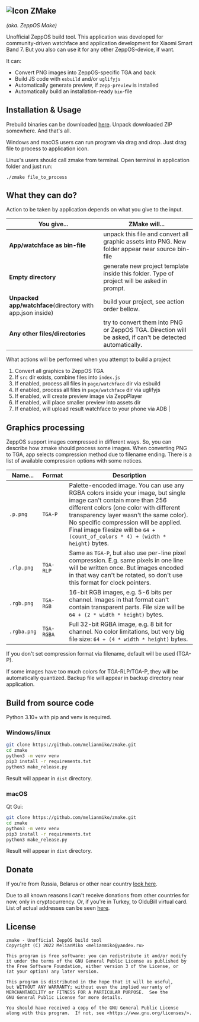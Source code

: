 
![Icon](assets/logo_docs.png) ZMake 
--------------------------------

*(aka. ZeppOS Make)*

Unofficial ZeppOS build tool. This application was developed
for community-driven watchface and application development
for Xiaomi Smart Band 7. But you also can use it for any other
ZeppOS-device, if want.

It can:
- Convert PNG images into ZeppOS-specific TGA and back
- Build JS code with `esbuild` and/or `uglifyjs`
- Automatically generate preview, if `zepp-preview` is installed
- Automatically build an installation-ready `bin`-file

Installation & Usage
--------------------

Prebuild binaries can be downloaded 
[here](https://melianmiko.ru/en/zmake).
Unpack downloaded ZIP somewhere. And that's all.

Windows and macOS users can run program via drag and  drop. 
Just drag file to process to application icon.

Linux's users should call zmake from terminal. Open terminal
in application folder and just run:

    ./zmake file_to_process

What they can do?
-----------------

Action to be taken by application depends on what you 
give to the input.

| You give...                                                | ZMake will...                                                                                            |
|------------------------------------------------------------|----------------------------------------------------------------------------------------------------------|
| **App/watchface as bin-file**                              | unpack this file and convert all graphic assets into PNG. New folder appear near source bin-file         |
| **Empty directory**                                        | generate new project template inside this folder. Type of project will be asked in prompt.               |
| **Unpacked app/watchface**(directory with app.json inside) | build your project, see action order bellow.                                                             |
| **Any other files/directories**                            | try to convert them into PNG or ZeppOS TGA. Direction will be asked, if can't be detected automatically. |

What actions will be performed when you attempt to build a project
1.  Convert all graphics to ZeppOS TGA
2.  If `src` dir exists, combine files into `index.js`
3.  If enabled, process all files in `page/watchface` dir via esbuild
4.  If enabled, process all files in `page/watchface` dir via uglifyjs
5.  If enabled, will create preview image via ZeppPlayer
6.  If enabled, will place smaller preview into assets dir
7.  If enabled, will upload result watchface to your phone via ADB |

Graphics processing
----------------------

ZeppOS support images compressed in different ways. 
So, you can describe how zmake should process some 
images. When converting PNG to TGA, app selects 
compression method due to filename ending. There 
is a list of available compression options with 
some notices.

| Name...     | Format     | Description                                                                                                                                                                                                                                                                                                                           |
|-------------|------------|---------------------------------------------------------------------------------------------------------------------------------------------------------------------------------------------------------------------------------------------------------------------------------------------------------------------------------------|
| `.p.png`    | `TGA-P`    | Palette-encoded image. You can use any RGBA colors inside your image, but single image can't contain more than 256 different colors (one color with different transparency layer wasn't the same color). No specific compression will be applied. Final image filesize will be `64 + (count_of_colors * 4) + (width * height)` bytes. |
| `.rlp.png`  | `TGA-RLP`  | Same as `TGA-P`, but also use per-line pixel compression. E.g. same pixels in one line will be written once. But images encoded in that way can't be rotated, so don't use this format for clock pointers.                                                                                                                            |
| `.rgb.png`  | `TGA-RGB`  | 16-bit RGB images, e.g. 5-6 bits per channel. Images in that format can't contain transparent parts. File size will be `64 + (2 * width * height)` bytes.                                                                                                                                                                             |
| `.rgba.png` | `TGA-RGBA` | Full 32-bit RGBA image, e.g. 8 bit for channel. No color limitations, but very big file size: `64 + (4 * width * height)` bytes.                                                                                                                                                                                                      |

If you don't set compression format via filename, default
will be used (TGA-P).

If some images have too much colors for TGA-RLP/TGA-P, they 
will be automatically quantized. Backup file will appear in 
backup directory near application.

Build from source code
-----------------------

Python 3.10+ with pip and venv is required.

### Windows/linux
```bash
git clone https://github.com/melianmiko/zmake.git
cd zmake
python3 -m venv venv
pip3 install -r requirements.txt
python3 make_release.py
```

Result will appear in `dist` directory.

### macOS
Qt Gui:

```bash
git clone https://github.com/melianmiko/zmake.git
cd zmake
python3 -m venv venv
pip3 install -r requirements.txt
python3 make_release.py
```

Result will appear in `dist` directory.

Donate
-------

If you're from Russia, Belarus or other near country
[look here](https://melianmiko.ru/donate/).

Due to all known reasons I can't receive donations from
other countries for now, only in cryptocurrency. Or,
if you're in Turkey, to OlduBill virtual card. List
of actual addresses can be seen 
[here](https://melianmiko.ru/en/donate).

License
---------

    zmake - Unofficial ZeppOS build tool
    Copyright (C) 2022 MelianMiko <melianmiko@yandex.ru>

    This program is free software: you can redistribute it and/or modify
    it under the terms of the GNU General Public License as published by
    the Free Software Foundation, either version 3 of the License, or
    (at your option) any later version.

    This program is distributed in the hope that it will be useful,
    but WITHOUT ANY WARRANTY; without even the implied warranty of
    MERCHANTABILITY or FITNESS FOR A PARTICULAR PURPOSE.  See the
    GNU General Public License for more details.

    You should have received a copy of the GNU General Public License
    along with this program.  If not, see <https://www.gnu.org/licenses/>.
